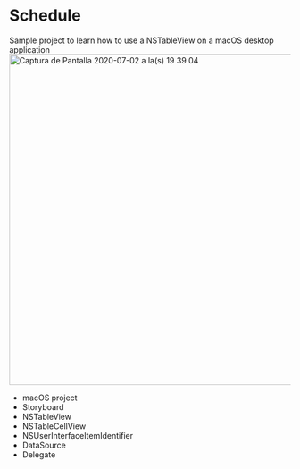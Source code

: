 # Schedule

Sample project to learn how to use a NSTableView on a macOS desktop application
<img width="592" alt="Captura de Pantalla 2020-07-02 a la(s) 19 39 04" src="https://user-images.githubusercontent.com/26644850/86420308-ba505100-bc9b-11ea-9229-590154a8ba8b.png">
- macOS project
- Storyboard
- NSTableView
- NSTableCellView
- NSUserInterfaceItemIdentifier
- DataSource
- Delegate
